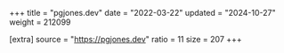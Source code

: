 +++
title = "pgjones.dev"
date = "2022-03-22"
updated = "2024-10-27"
weight = 212099

[extra]
source = "https://pgjones.dev"
ratio = 11
size = 207
+++
